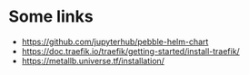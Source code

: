 # Some links
- https://github.com/jupyterhub/pebble-helm-chart
- https://doc.traefik.io/traefik/getting-started/install-traefik/
- https://metallb.universe.tf/installation/
